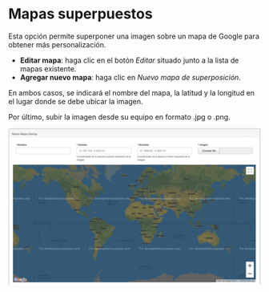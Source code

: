 # Mapas superpuestos

Esta opción permite superponer una imagen sobre un mapa de Google para obtener más personalización.

- **Editar mapa**: haga clic en el botón *Editar* situado junto a la lista de mapas existente.
- **Agregar nuevo mapa**: haga clic en *Nuevo mapa de superposición*. 

En ambos casos, se indicará el nombre del mapa, la latitud y la longitud en el lugar donde se debe ubicar la imagen.

Por último, subir la imagen desde su equipo en formato .jpg o .png.

![Mapas superpuestos: superponer imágenes sobre un mapa mundial](images/ch07_img022.png)

